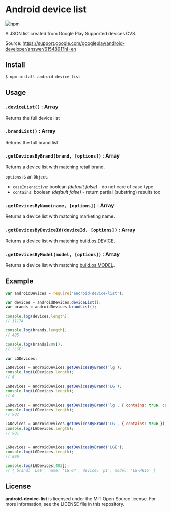 # Android device list

[![npm](https://img.shields.io/npm/v/android-device-list.svg)](https://www.npmjs.com/package/android-device-list)


A JSON list created from Google Play Supported devices CVS.

Source: https://support.google.com/googleplay/android-developer/answer/6154891?hl=en

## Install

```
$ npm install android-device-list
```

## Usage

### `.deviceList()` : Array

Returns the full device list

### `.brandList()` : Array

Returns the full brand list

### `.getDevicesByBrand(brand, [options])` : Array

Returns a device list with matching retail brand.

`options` is an `Object`.
- `caseInsensitive`: boolean *(default false)* - do not care of case type
- `contains`: boolean *(default false)* - return partial (substring) results too

### `.getDevicesByName(name, [options])` : Array

Returns a device list with matching marketing name.

### `.getDevicesByDeviceId(deviceId, [options])` : Array

Returns a device list with matching [build.os.DEVICE](http://developer.android.com/reference/android/os/Build.html#DEVICE).

### `.getDevicesByModel(model, [options])` : Array

Returns a device list with matching [build.os.MODEL](http://developer.android.com/reference/android/os/Build.html#MODEL).


## Example

```js
var androidDevices = require('android-device-list');

var devices = androidDevices.deviceList();
var brands = androidDevices.brandList();

console.log(devices.length);
// 11174

console.log(brands.length);
// 485

console.log(brands[209]);
// 'LGE'

var LGDevices;

LGDevices = androidDevices.getDevicesByBrand('lg');
console.log(LGDevices.length);
// 0

LGDevices = androidDevices.getDevicesByBrand('LG');
console.log(LGDevices.length);
// 0

LGDevices = androidDevices.getDevicesByBrand('lg', { contains: true, caseInsensitive: true });
console.log(LGDevices.length);
// 902

LGDevices = androidDevices.getDevicesByBrand('LG', { contains: true });
console.log(LGDevices.length);
// 901


LGDevices = androidDevices.getDevicesByBrand('LGE');
console.log(LGDevices.length);
// 896

console.log(LGDevices[403]);
// { brand: 'LGE', name: 'LG G4', device: 'p1', model: 'LG-H815' }

```


## License

**android-device-list** is licensed under the MIT Open Source license. For more information, see the LICENSE file in this repository.
